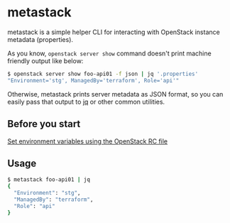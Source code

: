 # metastack

metastack is a simple helper CLI for interacting with OpenStack instance metadata (properties).

As you know, `openstack server show` command doesn't print machine friendly output like below:

```bash
$ openstack server show foo-api01 -f json | jq '.properties'
"Environment='stg', ManagedBy='terraform', Role='api'"
```

Otherwise, metastack prints server metadata as JSON format, so you can easily pass that output to [jq](https://stedolan.github.io/jq/) or other common utilities.

## Before you start

[Set environment variables using the OpenStack RC file](https://docs.openstack.org/zh_CN/user-guide/common/cli-set-environment-variables-using-openstack-rc.html)

## Usage

```bash
$ metastack foo-api01 | jq
{
  "Environment": "stg",
  "ManagedBy": "terraform",
  "Role": "api"
}
```
